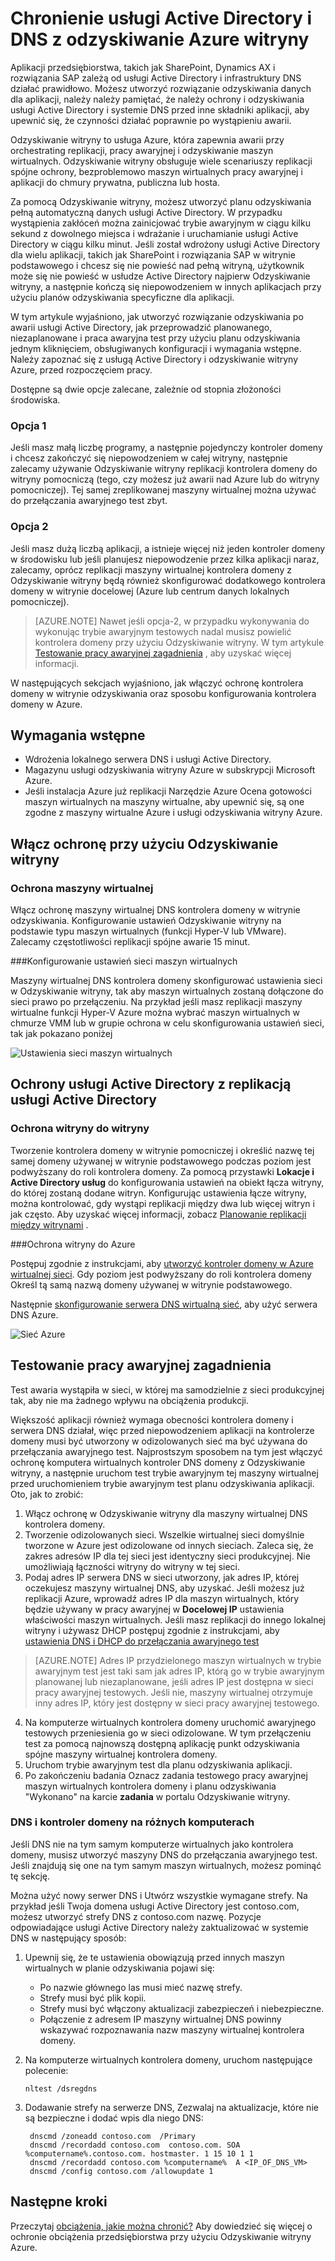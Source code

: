 <properties
    pageTitle="Chronienie usługi Active Directory i DNS z odzyskiwanie Azure witryny | Microsoft Azure"
    description="Ten artykuł zawiera opis jak wdrażać rozwiązania odzyskiwania po awarii usługi Active Directory przy użyciu Odzyskiwanie witryny Azure."
    services="site-recovery"
    documentationCenter=""
    authors="prateek9us"
    manager="abhiag"
    editor=""/>

<tags
    ms.service="site-recovery"
    ms.devlang="na"
    ms.topic="article"
    ms.tgt_pltfrm="na"
    ms.workload="storage-backup-recovery"
    ms.date="08/31/2016"
    ms.author="pratshar"/>

# <a name="protect-active-directory-and-dns-with-azure-site-recovery"></a>Chronienie usługi Active Directory i DNS z odzyskiwanie Azure witryny

Aplikacji przedsiębiorstwa, takich jak SharePoint, Dynamics AX i rozwiązania SAP zależą od usługi Active Directory i infrastruktury DNS działać prawidłowo. Możesz utworzyć rozwiązanie odzyskiwania danych dla aplikacji, należy należy pamiętać, że należy ochrony i odzyskiwania usługi Active Directory i systemie DNS przed inne składniki aplikacji, aby upewnić się, że czynności działać poprawnie po wystąpieniu awarii.

Odzyskiwanie witryny to usługa Azure, która zapewnia awarii przy orchestrating replikacji, pracy awaryjnej i odzyskiwanie maszyn wirtualnych. Odzyskiwanie witryny obsługuje wiele scenariuszy replikacji spójne ochrony, bezproblemowo maszyn wirtualnych pracy awaryjnej i aplikacji do chmury prywatna, publiczna lub hosta.

Za pomocą Odzyskiwanie witryny, możesz utworzyć planu odzyskiwania pełną automatyczną danych usługi Active Directory. W przypadku wystąpienia zakłóceń można zainicjować trybie awaryjnym w ciągu kilku sekund z dowolnego miejsca i wdrażanie i uruchamianie usługi Active Directory w ciągu kilku minut. Jeśli został wdrożony usługi Active Directory dla wielu aplikacji, takich jak SharePoint i rozwiązania SAP w witrynie podstawowego i chcesz się nie powieść nad pełną witryną, użytkownik może się nie powieść w usłudze Active Directory najpierw Odzyskiwanie witryny, a następnie kończą się niepowodzeniem w innych aplikacjach przy użyciu planów odzyskiwania specyficzne dla aplikacji.

W tym artykule wyjaśniono, jak utworzyć rozwiązanie odzyskiwania po awarii usługi Active Directory, jak przeprowadzić planowanego, niezaplanowane i praca awaryjna test przy użyciu planu odzyskiwania jednym kliknięciem, obsługiwanych konfiguracji i wymagania wstępne.  Należy zapoznać się z usługą Active Directory i odzyskiwanie witryny Azure, przed rozpoczęciem pracy.

Dostępne są dwie opcje zalecane, zależnie od stopnia złożoności środowiska.

### <a name="option-1"></a>Opcja 1

Jeśli masz małą liczbę programy, a następnie pojedynczy kontroler domeny i chcesz zakończyć się niepowodzeniem w całej witryny, następnie zalecamy używanie Odzyskiwanie witryny replikacji kontrolera domeny do witryny pomocniczą (tego, czy możesz już awarii nad Azure lub do witryny pomocniczej). Tej samej zreplikowanej maszyny wirtualnej można używać do przełączania awaryjnego test zbyt.

### <a name="option-2"></a>Opcja 2

Jeśli masz dużą liczbą aplikacji, a istnieje więcej niż jeden kontroler domeny w środowisku lub jeśli planujesz niepowodzenie przez kilka aplikacji naraz, zalecamy, oprócz replikacji maszyny wirtualnej kontrolera domeny z Odzyskiwanie witryny będą również skonfigurować dodatkowego kontrolera domeny w witrynie docelowej (Azure lub centrum danych lokalnych pomocniczej).

>[AZURE.NOTE] Nawet jeśli opcja-2, w przypadku wykonywania do wykonując trybie awaryjnym testowych nadal musisz powielić kontrolera domeny przy użyciu Odzyskiwanie witryny. W tym artykule [Testowanie pracy awaryjnej zagadnienia](#considerations-for-test-failover) , aby uzyskać więcej informacji.


W następujących sekcjach wyjaśniono, jak włączyć ochronę kontrolera domeny w witrynie odzyskiwania oraz sposobu konfigurowania kontrolera domeny w Azure.


## <a name="prerequisites"></a>Wymagania wstępne

- Wdrożenia lokalnego serwera DNS i usługi Active Directory.
- Magazynu usługi odzyskiwania witryny Azure w subskrypcji Microsoft Azure.
- Jeśli instalacja Azure już replikacji Narzędzie Azure Ocena gotowości maszyn wirtualnych na maszyny wirtualne, aby upewnić się, są one zgodne z maszyny wirtualne Azure i usługi odzyskiwania witryny Azure.


## <a name="enable-protection-using-site-recovery"></a>Włącz ochronę przy użyciu Odzyskiwanie witryny


### <a name="protect-the-virtual-machine"></a>Ochrona maszyny wirtualnej

Włącz ochronę maszyny wirtualnej DNS kontrolera domeny w witrynie odzyskiwania. Konfigurowanie ustawień Odzyskiwanie witryny na podstawie typu maszyn wirtualnych (funkcji Hyper-V lub VMware). Zalecamy częstotliwości replikacji spójne awarie 15 minut.

###<a name="configure-virtual-machine-network-settings"></a>Konfigurowanie ustawień sieci maszyn wirtualnych

Maszyny wirtualnej DNS kontrolera domeny skonfigurować ustawienia sieci w Odzyskiwanie witryny, tak aby maszyn wirtualnych zostaną dołączone do sieci prawo po przełączeniu. Na przykład jeśli masz replikacji maszyny wirtualne funkcji Hyper-V Azure można wybrać maszyn wirtualnych w chmurze VMM lub w grupie ochrona w celu skonfigurowania ustawień sieci, tak jak pokazano poniżej

![Ustawienia sieci maszyn wirtualnych](./media/site-recovery-active-directory/VM-Network-Settings.png)

## <a name="protect-active-directory-with-active-directory-replication"></a>Ochrony usługi Active Directory z replikacją usługi Active Directory

### <a name="site-to-site-protection"></a>Ochrona witryny do witryny

Tworzenie kontrolera domeny w witrynie pomocniczej i określić nazwę tej samej domeny używanej w witrynie podstawowego podczas poziom jest podwyższany do roli kontrolera domeny. Za pomocą przystawki **Lokacje i Active Directory usług** do konfigurowania ustawień na obiekt łącza witryny, do której zostaną dodane witryn. Konfigurując ustawienia łącze witryny, można kontrolować, gdy wystąpi replikacji między dwa lub więcej witryn i jak często. Aby uzyskać więcej informacji, zobacz [Planowanie replikacji między witrynami](https://technet.microsoft.com/library/cc731862.aspx) .

###<a name="site-to-azure-protection"></a>Ochrona witryny do Azure

Postępuj zgodnie z instrukcjami, aby [utworzyć kontroler domeny w Azure wirtualnej sieci](../active-directory/active-directory-install-replica-active-directory-domain-controller.md). Gdy poziom jest podwyższany do roli kontrolera domeny Określ tą samą nazwą domeny używanej w witrynie podstawowego.

Następnie [skonfigurowanie serwera DNS wirtualną sieć](../active-directory/active-directory-install-replica-active-directory-domain-controller.md#reconfigure-dns-server-for-the-virtual-network), aby użyć serwera DNS Azure.

![Sieć Azure](./media/site-recovery-active-directory/azure-network.png)

## <a name="test-failover-considerations"></a>Testowanie pracy awaryjnej zagadnienia

Test awaria wystąpiła w sieci, w której ma samodzielnie z sieci produkcyjnej tak, aby nie ma żadnego wpływu na obciążenia produkcji.

Większość aplikacji również wymaga obecności kontrolera domeny i serwera DNS działał, więc przed niepowodzeniem aplikacji na kontrolerze domeny musi być utworzony w odizolowanych sieć ma być używana do przełączania awaryjnego test. Najprostszym sposobem na tym jest włączyć ochronę komputera wirtualnych kontroler DNS domeny z Odzyskiwanie witryny, a następnie uruchom test trybie awaryjnym tej maszyny wirtualnej przed uruchomieniem trybie awaryjnym test planu odzyskiwania aplikacji. Oto, jak to zrobić:

1. Włącz ochronę w Odzyskiwanie witryny dla maszyny wirtualnej DNS kontrolera domeny.
2. Tworzenie odizolowanych sieci. Wszelkie wirtualnej sieci domyślnie tworzone w Azure jest odizolowane od innych sieciach. Zaleca się, że zakres adresów IP dla tej sieci jest identyczny sieci produkcyjnej. Nie umożliwiają łączności witryny do witryny w tej sieci.
3. Podaj adres IP serwera DNS w sieci utworzony, jak adres IP, której oczekujesz maszyny wirtualnej DNS, aby uzyskać. Jeśli możesz już replikacji Azure, wprowadź adres IP dla maszyn wirtualnych, który będzie używany w pracy awaryjnej w **Docelowej IP** ustawienia właściwości maszyn wirtualnych. Jeśli masz replikacji do innego lokalnej witryny i używasz DHCP postępuj zgodnie z instrukcjami, aby [ustawienia DNS i DHCP do przełączania awaryjnego test](site-recovery-failover.md#prepare-dhcp)

>[AZURE.NOTE] Adres IP przydzielonego maszyn wirtualnych w trybie awaryjnym test jest taki sam jak adres IP, którą go w trybie awaryjnym planowanej lub niezaplanowane, jeśli adres IP jest dostępna w sieci pracy awaryjnej testowych. Jeśli nie, maszyny wirtualnej otrzymuje inny adres IP, który jest dostępny w sieci pracy awaryjnej testowego.

4. Na komputerze wirtualnych kontrolera domeny uruchomić awaryjnego testowych przeniesienia go w sieci odizolowane. W tym przełączeniu test za pomocą najnowszą dostępną aplikację punkt odzyskiwania spójne maszyny wirtualnej kontrolera domeny. 
5. Uruchom trybie awaryjnym test dla planu odzyskiwania aplikacji.
6. Po zakończeniu badania Oznacz zadania testowego pracy awaryjnej maszyn wirtualnych kontrolera domeny i planu odzyskiwania "Wykonano" na karcie **zadania** w portalu Odzyskiwanie witryny.

### <a name="dns-and-domain-controller-on-different-machines"></a>DNS i kontroler domeny na różnych komputerach

Jeśli DNS nie na tym samym komputerze wirtualnych jako kontrolera domeny, musisz utworzyć maszyny DNS do przełączania awaryjnego test. Jeśli znajdują się one na tym samym maszyn wirtualnych, możesz pominąć tę sekcję.

Można użyć nowy serwer DNS i Utwórz wszystkie wymagane strefy. Na przykład jeśli Twoja domena usługi Active Directory jest contoso.com, możesz utworzyć strefy DNS z contoso.com nazwę. Pozycje odpowiadające usługi Active Directory należy zaktualizować w systemie DNS w następujący sposób:

1. Upewnij się, że te ustawienia obowiązują przed innych maszyn wirtualnych w planie odzyskiwania pojawi się:

    - Po nazwie głównego las musi mieć nazwę strefy.
    - Strefy musi być plik kopii.
    - Strefy musi być włączony aktualizacji zabezpieczeń i niebezpieczne.
    - Połączenie z adresem IP maszyny wirtualnej DNS powinny wskazywać rozpoznawania nazw maszyny wirtualnej kontrolera domeny.

2. Na komputerze wirtualnych kontrolera domeny, uruchom następujące polecenie:

    `nltest /dsregdns`

3. Dodawanie strefy na serwerze DNS, Zezwalaj na aktualizacje, które nie są bezpieczne i dodać wpis dla niego DNS:

        dnscmd /zoneadd contoso.com  /Primary
        dnscmd /recordadd contoso.com  contoso.com. SOA %computername%.contoso.com. hostmaster. 1 15 10 1 1
        dnscmd /recordadd contoso.com %computername%  A <IP_OF_DNS_VM>
        dnscmd /config contoso.com /allowupdate 1


## <a name="next-steps"></a>Następne kroki

Przeczytaj [obciążenia, jakie można chronić?](../site-recovery/site-recovery-workload.md) Aby dowiedzieć się więcej o ochronie obciążenia przedsiębiorstwa przy użyciu Odzyskiwanie witryny Azure.
